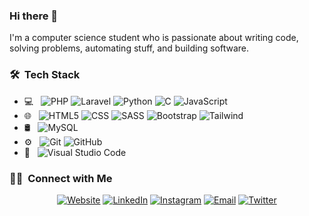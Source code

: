 ### Hi there 👋

I'm a computer science student who is passionate about writing code, solving problems, automating stuff, and building software.

<h3> 🛠 &nbsp;Tech Stack</h3>

- 💻 &nbsp;
  ![PHP](https://img.shields.io/badge/-PHP-333333?style=flat&logo=php)
  ![Laravel](https://img.shields.io/badge/-Laravel-333333?style=flat&logo=laravel)
  ![Python](https://img.shields.io/badge/-Python-333333?style=flat&logo=python)
  ![C](https://img.shields.io/badge/-C-333333?style=flat&logo=c)
  ![JavaScript](https://img.shields.io/badge/-JavaScript-333333?style=flat&logo=javascript)
- 🌐 &nbsp;
  ![HTML5](https://img.shields.io/badge/-HTML5-333333?style=flat&logo=HTML5)
  ![CSS](https://img.shields.io/badge/-CSS-333333?style=flat&logo=CSS3)
  ![SASS](https://img.shields.io/badge/-SASS-333333?style=flat&logo=SASS)
  ![Bootstrap](https://img.shields.io/badge/-Bootstrap-333333?style=flat&logo=bootstrap)
  ![Tailwind](https://img.shields.io/badge/-Tailwind-333333?style=flat&logo=tailwindcss)
  <!-- ![Node.js](https://img.shields.io/badge/-Node.js-333333?style=flat&logo=node.js)
  ![React](https://img.shields.io/badge/-React-333333?style=flat&logo=react) -->
- 🛢 &nbsp;
  ![MySQL](https://img.shields.io/badge/-MySQL-333333?style=flat&logo=mysql)
- ⚙️ &nbsp;
  ![Git](https://img.shields.io/badge/-Git-333333?style=flat&logo=git)
  ![GitHub](https://img.shields.io/badge/-GitHub-333333?style=flat&logo=github)
- 🔧 &nbsp;
  ![Visual Studio Code](https://img.shields.io/badge/-Visual%20Studio%20Code-333333?style=flat&logo=visual-studio-code&logoColor=007ACC)

<h3> 🤝🏻 &nbsp;Connect with Me </h3>

<p align="center">
<a href="https://www.donovanwebp.com/"><img alt="Website" src="https://img.shields.io/badge/Website-www.adityavsingh.com-blue?style=flat-square&logo=google-chrome"></a>
<a href="https://www.linkedin.com/in/donovanwebp/"><img alt="LinkedIn" src="https://img.shields.io/badge/LinkedIn-Aditya%20Vikram%20Singh-blue?style=flat-square&logo=linkedin"></a>
<a href="https://www.instagram.com/oswald.tg/"><img alt="Instagram" src="https://img.shields.io/badge/Instagram-adityavs__-blue?style=flat-square&logo=instagram"></a>
<a href="mailto:donovan.e.tg@gmail.com"><img alt="Email" src="https://img.shields.io/badge/Email-avsingh@umass.edu-blue?style=flat-square&logo=gmail"></a>
<a href="https://twitter.com/Donovan_webP"><img alt="Twitter" src="https://img.shields.io/badge/Email-avsingh@umass.edu-blue?style=flat-square&logo=twitter"></a>
</p>


<!--
**Tackless/Tackless** is a ✨ _special_ ✨ repository because its `README.md` (this file) appears on your GitHub profile.

Here are some ideas to get you started:

- 🔭 I’m currently working on ...
- 🌱 I’m currently learning ...
- 👯 I’m looking to collaborate on ...
- 🤔 I’m looking for help with ...
- 💬 Ask me about ...
- 📫 How to reach me: ...
- 😄 Pronouns: ...
- ⚡ Fun fact: ...
-->
